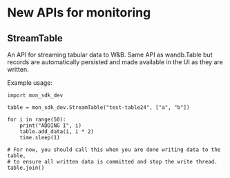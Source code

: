 # New APIs for monitoring

## StreamTable

An API for streaming tabular data to W&B. Same API as wandb.Table but records are automatically persisted and made available in the UI as they are written.

Example usage:

```
import mon_sdk_dev

table = mon_sdk_dev.StreamTable("test-table24", ["a", "b"])

for i in range(50):
    print("ADDING I", i)
    table.add_data(i, i * 2)
    time.sleep(1)

# For now, you should call this when you are done writing data to the table,
# to ensure all written data is committed and stop the write thread.
table.join()
```
